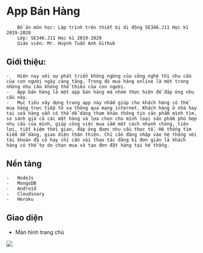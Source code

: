 # App Bán Hàng
    	Đồ án môn học: Lập trình trên thiết bị di động SE346.J11 Học kì 2019-2020
    	Lớp: SE346.J11 Học kì 2019-2020
    	Giáo viên: Mr. Huỳnh Tuấn Anh Github
## Giới thiệu:
    -	Hiện nay với sự phát triển không ngừng của công nghệ thì nhu cầu của con người ngày càng tăng. Trong đó mua hàng online là một trong những nhu cầu không thể thiếu của con người.
    -	App bán hàng là một app bán hàng mà nhóm thực hiện để đáp ứng nhu cầu này.
    -	Mục tiêu xây dựng trang app này nhắm giúp cho khách hàng có thể mua hàng trực tiếp từ xa thông qua mạng internet. Khách hàng ở nhà hay tại cửa hàng vẫn có thể dễ dàng tham khảo thông tin sản phẩm mình tìm, so sánh giá cả các mặt hàng và lựa chọn cho mình loại sản phẩm phù hợp nhu cầu của mình, giúp công việc mua sắm một cách nhanh chóng, tiện lợi, tiết kiệm thời gian, đáp ứng được nhu cầu thực tế. Hệ thống tìm kiếm dễ dàng, giao diện thân thiện. Chỉ cần đăng nhập vào hệ thống với tài khoản đã có hay chỉ cần vài thao tác đăng kí đơn giản là khách hàng có thể tự do chọn mua và tạo đơn đặt hàng tại hệ thống.
## Nền tảng
    -	NodeJs
    -	MongoDB
    -	Android
    -	Cloudinary
    -	Heroku
## Giao diện
- Màn hình trang chủ
<img src="E:\1">

   
